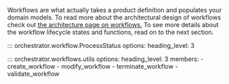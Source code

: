 Workflows are what actually takes a product definition and populates your domain models.
To read more about the architectural design of workflows check out [the architecture page on workflows.](../../architecture/application/workflow.md)
To see more details about the workflow lifecycle states and functions, read on to the next section.


::: orchestrator.workflow.ProcessStatus
    options:
        heading_level: 3


::: orchestrator.workflows.utils
    options:
        heading_level: 3
        members:
        - create_workflow
        - modify_workflow
        - terminate_workflow
        - validate_workflow
